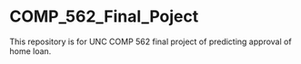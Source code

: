 # COMP_562_Final_Poject
This repository is for UNC COMP 562 final project of predicting approval of home loan. 
